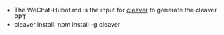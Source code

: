 
* The WeChat-Hubot.md is the input for [cleaver](http://blog.fens.me/nodejs-slide-cleaver/) to generate the cleaver PPT.
* cleaver install: npm install -g cleaver

